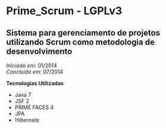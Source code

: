 Prime_Scrum - LGPLv3
===============

Sistema para gerenciamento de projetos utilizando Scrum como metodologia de desenvolvimento
-------------------------------------------------------------------------------------------

*Iniciado em:* 01/2014
<br>
*Concluido em:* 07/2014

**Tecnologias Utilizadas**

* Java 7
* JSF 2
* PRIME FACES 4
* JPA
* Hibernate

